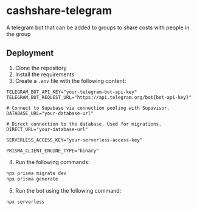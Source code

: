 # cashshare-telegram
A telegram bot that can be added to groups to share costs with people in the group

## Deployment
1. Clone the repository
2. Install the requirements
3. Create a `.env` file with the following content:
```
TELEGRAM_BOT_API_KEY="your-telegram-bot-api-key"
TELEGRAM_BOT_REQUEST_URL="https://api.telegram.org/bot{bot-api-key}"

# Connect to Supabase via connection pooling with Supavisor.
DATABASE_URL="your-database-url"

# Direct connection to the database. Used for migrations.
DIRECT_URL="your-database-url"

SERVERLESS_ACCESS_KEY="your-serverless-access-key"

PRISMA_CLIENT_ENGINE_TYPE="binary"
```

4. Run the following commands:
```bash
npx prisma migrate dev
npx prisma generate
```

5. Run the bot using the following command:
```bash
npx serverless
```